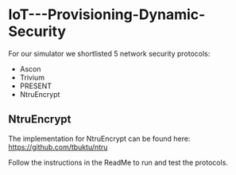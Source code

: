 # IoT---Provisioning-Dynamic-Security

For our simulator we shortlisted 5 network security protocols:

* Ascon 
* Trivium 
* PRESENT
* NtruEncrypt

## NtruEncrypt

The implementation for NtruEncrypt can be found here: https://github.com/tbuktu/ntru 

Follow the instructions in the ReadMe to run and test the protocols. 
